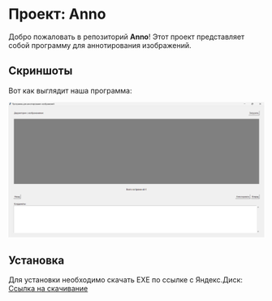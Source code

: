 # Проект: Anno

Добро пожаловать в репозиторий **Anno**! Этот проект представляет собой программу для аннотирования изображений.

## Скриншоты

Вот как выглядит наша программа:

![Скриншот программы](screen.png)

## Установка

Для установки необходимо скачать EXE по ссылке с Яндекс.Диск:
[Ссылка на скачивание](https://disk.yandex.ru/d/jMvP6xAjL9KkSg)
